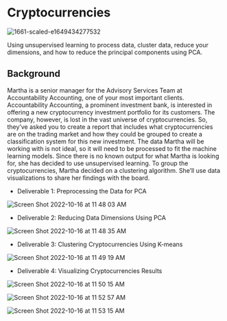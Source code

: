 # Cryptocurrencies

![1661-scaled-e1649434277532](https://user-images.githubusercontent.com/105253626/196045227-413d704e-5109-42b4-b092-929c67e4727f.jpeg)

Using unsupervised learning to process data, cluster data,  reduce your dimensions, and how to reduce the principal components using PCA.


## Background
Martha is a senior manager for the Advisory Services Team at Accountability Accounting, one of your most important clients. Accountability Accounting, a prominent investment bank, is interested in offering a new cryptocurrency investment portfolio for its customers. The company, however, is lost in the vast universe of cryptocurrencies. So, they’ve asked you to create a report that includes what cryptocurrencies are on the trading market and how they could be grouped to create a classification system for this new investment.
The data Martha will be working with is not ideal, so it will need to be processed to fit the machine learning models. Since there is no known output for what Martha is looking for, she has decided to use unsupervised learning. To group the cryptocurrencies, Martha decided on a clustering algorithm. She’ll use data visualizations to share her findings with the board.

- Deliverable 1: Preprocessing the Data for PCA

![Screen Shot 2022-10-16 at 11 48 03 AM](https://user-images.githubusercontent.com/105253626/196045019-b449cd5e-3376-439a-a5b5-6a79eb321486.png)

- Deliverable 2: Reducing Data Dimensions Using PCA

![Screen Shot 2022-10-16 at 11 48 35 AM](https://user-images.githubusercontent.com/105253626/196045053-fc047bf4-818a-4795-b775-40c7e1f434c5.png)

- Deliverable 3: Clustering Cryptocurrencies Using K-means

![Screen Shot 2022-10-16 at 11 49 19 AM](https://user-images.githubusercontent.com/105253626/196045084-1fc8fe1d-acc1-4ba8-8d15-68082634fe42.png)

- Deliverable 4: Visualizing Cryptocurrencies Results

![Screen Shot 2022-10-16 at 11 50 15 AM](https://user-images.githubusercontent.com/105253626/196045123-3496030e-35ef-41d4-a2b4-2a08e237d6bb.png)

![Screen Shot 2022-10-16 at 11 52 57 AM](https://user-images.githubusercontent.com/105253626/196045149-6d78da18-ef11-45fa-a818-f230cca4436c.png)

![Screen Shot 2022-10-16 at 11 53 15 AM](https://user-images.githubusercontent.com/105253626/196045155-b67b830f-ee1e-4ce4-8053-3975dbe9e2e4.png)
